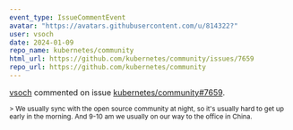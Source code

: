 ```yaml
---
event_type: IssueCommentEvent
avatar: "https://avatars.githubusercontent.com/u/814322?"
user: vsoch
date: 2024-01-09
repo_name: kubernetes/community
html_url: https://github.com/kubernetes/community/issues/7659
repo_url: https://github.com/kubernetes/community
---
```


<a href='https://github.com/vsoch' target='_blank'>vsoch</a> commented on issue <a href='https://github.com/kubernetes/community/issues/7659' target='_blank'>kubernetes/community#7659</a>.

<small>> We usually sync with the open source community at night, so it's usually hard to get up early in the morning. And 9-10 am we usually on our way to the office in China. 